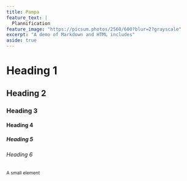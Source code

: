 ```yaml
---
title: Pampa
feature_text: |
  Plannification
feature_image: "https://picsum.photos/2560/600?blur=2?grayscale"
excerpt: "A demo of Markdown and HTML includes"
aside: true
---
```


# Heading 1

## Heading 2

### Heading 3

#### Heading 4

##### Heading 5

###### Heading 6

<small>A small element</small>
